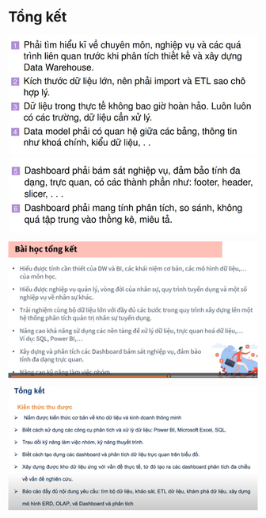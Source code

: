 # Tổng kết
<!-- Trình bày về bài học nhóm đã thu được khi làm -->

![alt text](image-14.png)
![alt text](image-15.png)

![alt text](image-17.png)

![alt text](image-32.png)
